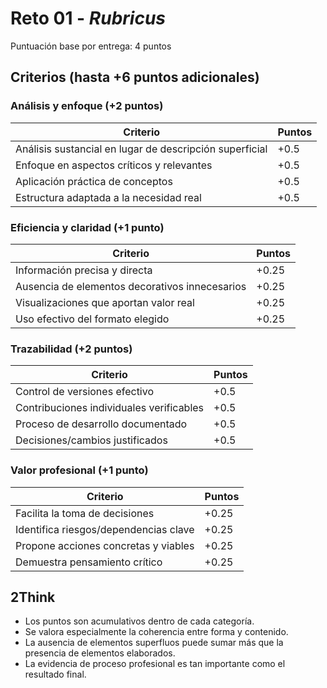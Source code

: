 # Reto 01 - *Rubricus*

Puntuación base por entrega: 4 puntos

## Criterios (hasta +6 puntos adicionales)

### Análisis y enfoque (+2 puntos)

|Criterio|Puntos|
|-|-|
|Análisis sustancial en lugar de descripción superficial|+0.5|
|Enfoque en aspectos críticos y relevantes|+0.5|
|Aplicación práctica de conceptos|+0.5|
|Estructura adaptada a la necesidad real|+0.5|

### Eficiencia y claridad (+1 punto)

|Criterio|Puntos|
|-|-|
|Información precisa y directa|+0.25|
|Ausencia de elementos decorativos innecesarios|+0.25|
|Visualizaciones que aportan valor real|+0.25|
|Uso efectivo del formato elegido|+0.25|

### Trazabilidad (+2 puntos)

|Criterio|Puntos|
|-|-|
|Control de versiones efectivo|+0.5|
|Contribuciones individuales verificables|+0.5|
|Proceso de desarrollo documentado|+0.5|
|Decisiones/cambios justificados|+0.5|

### Valor profesional (+1 punto)

|Criterio|Puntos|
|-|-|
|Facilita la toma de decisiones|+0.25|
|Identifica riesgos/dependencias clave|+0.25|
|Propone acciones concretas y viables|+0.25|
|Demuestra pensamiento crítico|+0.25|

## 2Think

- Los puntos son acumulativos dentro de cada categoría.
- Se valora especialmente la coherencia entre forma y contenido.
- La ausencia de elementos superfluos puede sumar más que la presencia de elementos elaborados.
- La evidencia de proceso profesional es tan importante como el resultado final.
